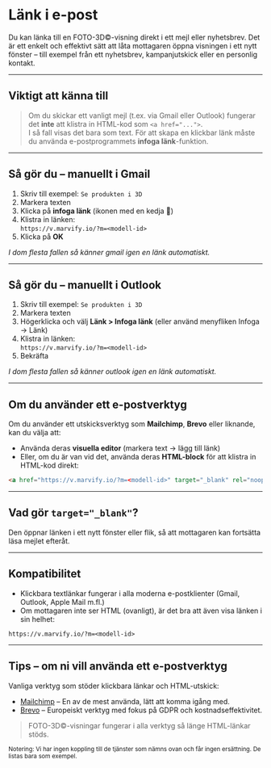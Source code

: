 # Länk i e-post

Du kan länka till en FOTO-3D©-visning direkt i ett mejl eller nyhetsbrev. Det är ett enkelt och effektivt sätt att låta mottagaren öppna visningen i ett nytt fönster – till exempel från ett nyhetsbrev, kampanjutskick eller en personlig kontakt.

---

## Viktigt att känna till

> Om du skickar ett vanligt mejl (t.ex. via Gmail eller Outlook) fungerar det **inte** att klistra in HTML-kod som `<a href="...">`.  
> I så fall visas det bara som text. För att skapa en klickbar länk måste du använda e-postprogrammets **infoga länk**-funktion.

---

## Så gör du – manuellt i Gmail

1. Skriv till exempel: `Se produkten i 3D`
2. Markera texten
3. Klicka på **infoga länk** (ikonen med en kedja 🔗)
4. Klistra in länken:  
   `https://v.marvify.io/?m=<modell-id>`
5. Klicka på **OK**

*I dom flesta fallen så känner gmail igen en länk automatiskt.*

---

## Så gör du – manuellt i Outlook

1. Skriv till exempel: `Se produkten i 3D`
2. Markera texten
3. Högerklicka och välj **Länk > Infoga länk** (eller använd menyfliken Infoga → Länk)
4. Klistra in länken:  
   `https://v.marvify.io/?m=<modell-id>`
5. Bekräfta

*I dom flesta fallen så känner outlook igen en länk automatiskt.*

---

## Om du använder ett e-postverktyg

Om du använder ett utskicksverktyg som **Mailchimp**, **Brevo** eller liknande, kan du välja att:

- Använda deras **visuella editor** (markera text → lägg till länk)
- Eller, om du är van vid det, använda deras **HTML-block** för att klistra in HTML-kod direkt:

```html
<a href="https://v.marvify.io/?m=<modell-id>" target="_blank" rel="noopener noreferrer">Se produkten i 3D</a>
```

---

## Vad gör `target="_blank"`?

Den öppnar länken i ett nytt fönster eller flik, så att mottagaren kan fortsätta läsa mejlet efteråt.

---

## Kompatibilitet

- Klickbara textlänkar fungerar i alla moderna e-postklienter (Gmail, Outlook, Apple Mail m.fl.)
- Om mottagaren inte ser HTML (ovanligt), är det bra att även visa länken i sin helhet:

```
https://v.marvify.io/?m=<modell-id>
```

---

## Tips – om ni vill använda ett e-postverktyg

Vanliga verktyg som stöder klickbara länkar och HTML-utskick:

- [Mailchimp](https://mailchimp.com/?currency=SEK) – En av de mest använda, lätt att komma igång med.
- [Brevo](https://www.brevo.com/) – Europeiskt verktyg med fokus på GDPR och kostnadseffektivitet.

> FOTO-3D©-visningar fungerar i alla verktyg så länge HTML-länkar stöds.

<sub>Notering: Vi har ingen koppling till de tjänster som nämns ovan och får ingen ersättning. De listas bara som exempel.</sub>
